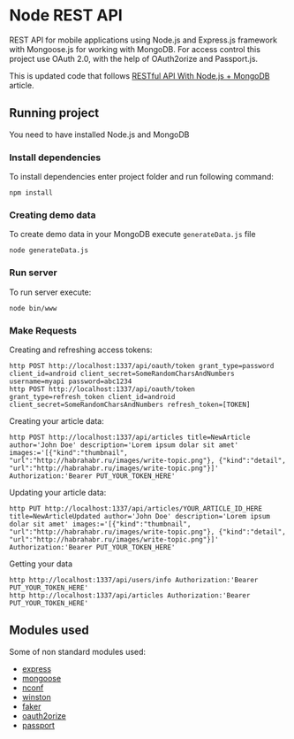 # Node REST API

REST API for mobile applications using Node.js and Express.js framework with Mongoose.js for working with MongoDB. For access control this project use OAuth 2.0, with the help of OAuth2orize and Passport.js.

This is updated code that follows [RESTful API With Node.js + MongoDB](https://aleksandrov.ws/2013/09/12/restful-api-with-nodejs-plus-mongodb) article.

## Running project

You need to have installed Node.js and MongoDB 

### Install dependencies 

To install dependencies enter project folder and run following command:
```
npm install
```

### Creating demo data

To create demo data in your MongoDB execute ```generateData.js``` file 
```
node generateData.js
```

### Run server

To run server execute:
```
node bin/www 
```

### Make Requests

Creating and refreshing access tokens:
```
http POST http://localhost:1337/api/oauth/token grant_type=password client_id=android client_secret=SomeRandomCharsAndNumbers username=myapi password=abc1234
http POST http://localhost:1337/api/oauth/token grant_type=refresh_token client_id=android client_secret=SomeRandomCharsAndNumbers refresh_token=[TOKEN]
```

Creating your article data:
```
http POST http://localhost:1337/api/articles title=NewArticle author='John Doe' description='Lorem ipsum dolar sit amet' images:='[{"kind":"thumbnail", "url":"http://habrahabr.ru/images/write-topic.png"}, {"kind":"detail", "url":"http://habrahabr.ru/images/write-topic.png"}]' Authorization:'Bearer PUT_YOUR_TOKEN_HERE'
```

Updating your article data:
```
http PUT http://localhost:1337/api/articles/YOUR_ARTICLE_ID_HERE title=NewArticleUpdated author='John Doe' description='Lorem ipsum dolar sit amet' images:='[{"kind":"thumbnail", "url":"http://habrahabr.ru/images/write-topic.png"}, {"kind":"detail", "url":"http://habrahabr.ru/images/write-topic.png"}]' Authorization:'Bearer PUT_YOUR_TOKEN_HERE'
```

Getting your data 
```
http http://localhost:1337/api/users/info Authorization:'Bearer PUT_YOUR_TOKEN_HERE'
http http://localhost:1337/api/articles Authorization:'Bearer PUT_YOUR_TOKEN_HERE'
```

## Modules used

Some of non standard modules used:
* [express](https://www.npmjs.com/package/mongoose)
* [mongoose](https://www.npmjs.com/package/mongoose)
* [nconf](https://www.npmjs.com/package/nconf)
* [winston](https://www.npmjs.com/package/winston)
* [faker](https://www.npmjs.com/package/faker)
* [oauth2orize](https://www.npmjs.com/package/oauth2orize)
* [passport](https://www.npmjs.com/package/passport)

